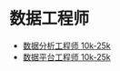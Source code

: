 # 数据工程师

* [数据分析工程师 10k-25k](data-analytics-engineer.md)
* [数据平台工程师 10k-25k](data-platform-engineer.md)
